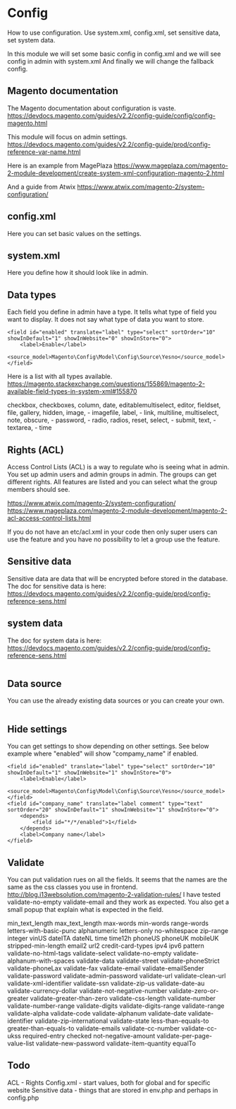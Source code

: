 Config
======
How to use configuration. 
Use system.xml, config.xml, set sensitive data, set system data.

In this module we will set some basic config in config.xml
and we will see config in admin with system.xml
And finally we will change the fallback config.

Magento documentation
---------------------
The Magento documentation about configuration is vaste.
https://devdocs.magento.com/guides/v2.2/config-guide/config/config-magento.html

This module will focus on admin settings.
https://devdocs.magento.com/guides/v2.2/config-guide/prod/config-reference-var-name.html

Here is an example from MagePlaza
https://www.mageplaza.com/magento-2-module-development/create-system-xml-configuration-magento-2.html

And a guide from Atwix
https://www.atwix.com/magento-2/system-configuration/

config.xml
-----------
Here you can set basic values on the settings.

system.xml
----------
Here you define how it should look like in admin.

Data types
----------
Each field you define in admin have a type. It tells what type of field you want to display. It does not say what type of data you want to store.
```
<field id="enabled" translate="label" type="select" sortOrder="10" showInDefault="1" showInWebsite="0" showInStore="0">
    <label>Enable</label>
    <source_model>Magento\Config\Model\Config\Source\Yesno</source_model>
</field>
```
Here is a list with all types available.
https://magento.stackexchange.com/questions/155869/magento-2-available-field-types-in-system-xml#155870

checkbox,
checkboxes,
column,
date,
editablemultiselect,
editor,
fieldset,
file,
gallery,
hidden,
image,      -
imagefile,
label,      -
link,
multiline,
multiselect,
note,
obscure,    - 
password,   -
radio,
radios,
reset,
select,     -
submit,
text,       - 
textarea,   -
time

Rights (ACL)
------------
Access Control Lists (ACL) is a way to regulate who is seeing what in admin.
 You set up admin users and admin groups in admin. The groups can get different rights.
 All features are listed and you can select what the group members should see.

https://www.atwix.com/magento-2/system-configuration/
 https://www.mageplaza.com/magento-2-module-development/magento-2-acl-access-control-lists.html

If you do not have an etc/acl.xml in your code then only super users can use the feature and you have no possibility to let a group use the feature.

Sensitive data
--------------
Sensitive data are data that will be encrypted before stored in the database.
The doc for sensitive data is here:
https://devdocs.magento.com/guides/v2.2/config-guide/prod/config-reference-sens.html

system data
-----------
The doc for system data is here:
https://devdocs.magento.com/guides/v2.2/config-guide/prod/config-reference-sens.html

```
```

Data source
-----------
You can use the already existing data sources or you can create your own.
```

```


Hide settings
-------------
You can get settings to show depending on other settings. See below example where "enabled" will show "compamy_name" if enabled.
```
<field id="enabled" translate="label" type="select" sortOrder="10" showInDefault="1" showInWebsite="1" showInStore="0">
    <label>Enable</label>
    <source_model>Magento\Config\Model\Config\Source\Yesno</source_model>
</field>
<field id="company_name" translate="label comment" type="text" sortOrder="20" showInDefault="1" showInWebsite="1" showInStore="0">
    <depends>
        <field id="*/*/enabled">1</field>
    </depends>
    <label>Company name</label>
</field>
```

Validate
--------
You can put validation rues on all the fields.
It seems that the names are the same as the css classes you use in frontend.
http://blog.i13websolution.com/magento-2-validation-rules/
I have tested 
<validate>validate-no-empty</validate>
<validate>validate-email</validate>
and they work as expected. You also get a small popup that explain what is expected in the field.

min_text_length
max_text_length
max-words
min-words
range-words
letters-with-basic-punc
alphanumeric
letters-only
no-whitespace
zip-range
integer
vinUS
dateITA
dateNL
time
time12h
phoneUS
phoneUK
mobileUK
stripped-min-length
email2
url2
credit-card-types
ipv4
ipv6
pattern
validate-no-html-tags
validate-select
validate-no-empty
validate-alphanum-with-spaces
validate-data
validate-street
validate-phoneStrict
validate-phoneLax
validate-fax
validate-email
validate-emailSender
validate-password
validate-admin-password
validate-url
validate-clean-url
validate-xml-identifier
validate-ssn
validate-zip-us
validate-date-au
validate-currency-dollar
validate-not-negative-number
validate-zero-or-greater
validate-greater-than-zero
validate-css-length
validate-number
validate-number-range
validate-digits
validate-digits-range
validate-range
validate-alpha
validate-code
validate-alphanum
validate-date
validate-identifier
validate-zip-international
validate-state
less-than-equals-to
greater-than-equals-to
validate-emails
validate-cc-number
validate-cc-ukss
required-entry
checked
not-negative-amount
validate-per-page-value-list
validate-new-password
validate-item-quantity
equalTo

Todo
----
ACL - Rights
Config.xml - start values, both for global and for specific website
Sensitive data - things that are stored in env.php and perhaps in config.php
